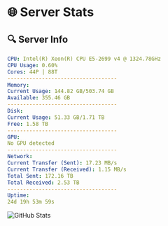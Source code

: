 # 🌐 Server Stats
## 🔍 Server Info
```yaml
CPU: Intel(R) Xeon(R) CPU E5-2699 v4 @ 1324.78GHz
CPU Usage: 0.60%
Cores: 44P | 88T
-----------------------------------
Memory:
Current Usage: 144.82 GB/503.74 GB
Available: 355.46 GB
-----------------------------------
Disk:
Current Usage: 51.33 GB/1.71 TB
Free: 1.58 TB
-----------------------------------
GPU:
No GPU detected
-----------------------------------
Network:
Current Transfer (Sent): 17.23 MB/s
Current Transfer (Received): 1.15 MB/s
Total Sent: 172.16 TB
Total Received: 2.53 TB
-----------------------------------
Uptime:
24d 19h 53m 59s
```
![GitHub Stats](https://img.shields.io/badge/Updated-2025-03-04_18:37:17-blue)